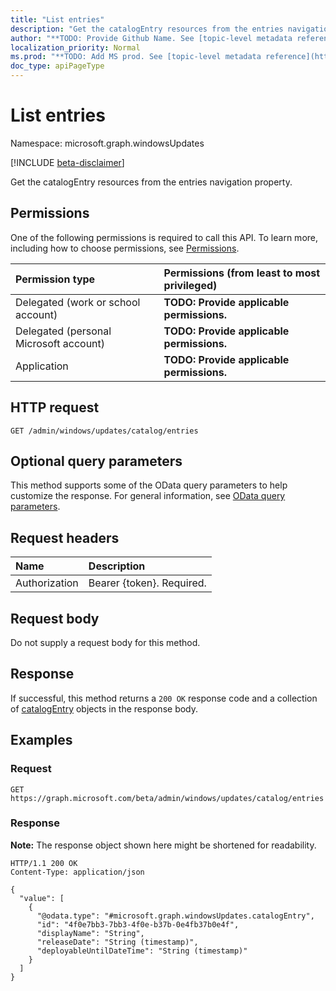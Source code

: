 ```yaml
---
title: "List entries"
description: "Get the catalogEntry resources from the entries navigation property."
author: "**TODO: Provide Github Name. See [topic-level metadata reference](https://msgo.azurewebsites.net/add/document/guidelines/metadata.html#topic-level-metadata)**"
localization_priority: Normal
ms.prod: "**TODO: Add MS prod. See [topic-level metadata reference](https://msgo.azurewebsites.net/add/document/guidelines/metadata.html#topic-level-metadata)**"
doc_type: apiPageType
---
```


# List entries
Namespace: microsoft.graph.windowsUpdates

[!INCLUDE [beta-disclaimer](../../includes/beta-disclaimer.md)]

Get the catalogEntry resources from the entries navigation property.

## Permissions
One of the following permissions is required to call this API. To learn more, including how to choose permissions, see [Permissions](/graph/permissions-reference).

|Permission type|Permissions (from least to most privileged)|
|:---|:---|
|Delegated (work or school account)|**TODO: Provide applicable permissions.**|
|Delegated (personal Microsoft account)|**TODO: Provide applicable permissions.**|
|Application|**TODO: Provide applicable permissions.**|

## HTTP request

<!-- {
  "blockType": "ignored"
}
-->
``` http
GET /admin/windows/updates/catalog/entries
```

## Optional query parameters
This method supports some of the OData query parameters to help customize the response. For general information, see [OData query parameters](/graph/query-parameters).

## Request headers
|Name|Description|
|:---|:---|
|Authorization|Bearer {token}. Required.|

## Request body
Do not supply a request body for this method.

## Response

If successful, this method returns a `200 OK` response code and a collection of [catalogEntry](../resources/catalogentry.md) objects in the response body.

## Examples

### Request
<!-- {
  "blockType": "request",
  "name": "list_catalogentry"
}
-->
``` http
GET https://graph.microsoft.com/beta/admin/windows/updates/catalog/entries
```


### Response
**Note:** The response object shown here might be shortened for readability.
<!-- {
  "blockType": "response",
  "truncated": true,
  "@odata.type": "Collection(microsoft.graph.windowsUpdates.catalogEntry)"
}
-->
``` http
HTTP/1.1 200 OK
Content-Type: application/json

{
  "value": [
    {
      "@odata.type": "#microsoft.graph.windowsUpdates.catalogEntry",
      "id": "4f0e7bb3-7bb3-4f0e-b37b-0e4fb37b0e4f",
      "displayName": "String",
      "releaseDate": "String (timestamp)",
      "deployableUntilDateTime": "String (timestamp)"
    }
  ]
}
```

